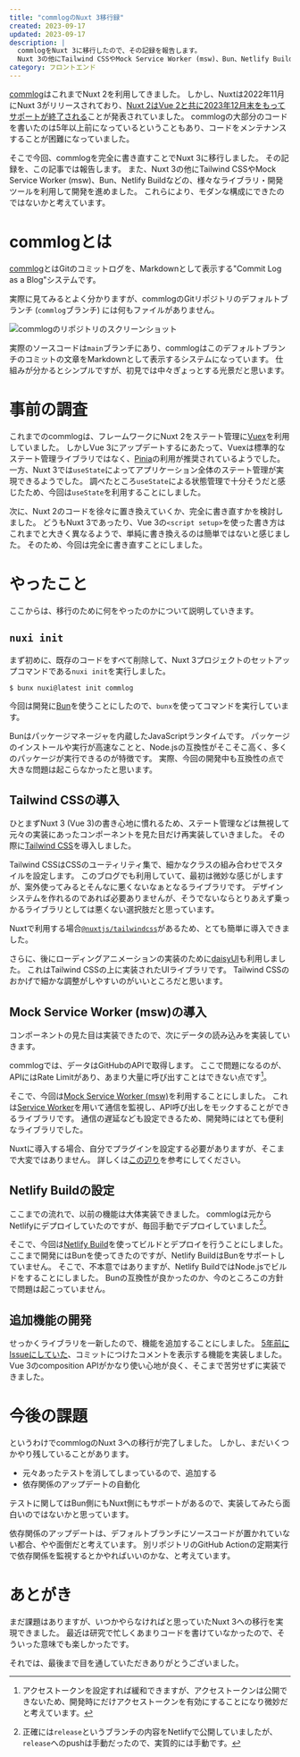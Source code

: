 ```yaml
---
title: "commlogのNuxt 3移行録"
created: 2023-09-17
updated: 2023-09-17
description: |
  commlogをNuxt 3に移行したので、その記録を報告します。
  Nuxt 3の他にTailwind CSSやMock Service Worker (msw)、Bun、Netlify Buildなど様々なライブラリ・開発ツールを利用し、これまでよりもモダンな構成にできたのではないかと思います。
category: フロントエンド
---
```


[commlog](https://commlog.quine.codes)はこれまでNuxt 2を利用してきました。
しかし、Nuxtは2022年11月にNuxt 3がリリースされており、[Nuxt 2はVue 2と共に2023年12月末をもってサポートが終了される](https://v2.nuxt.com/lts)ことが発表されていました。
commlogの大部分のコードを書いたのは5年以上前になっているということもあり、コードをメンテナンスすることが困難になっていました。

そこで今回、commlogを完全に書き直すことでNuxt 3に移行しました。
その記録を、この記事では報告します。
また、Nuxt 3の他にTailwind CSSやMock Service Worker (msw)、Bun、Netlify Buildなどの、様々なライブラリ・開発ツールを利用して開発を進めました。
これらにより、モダンな構成にできたのではないかと考えています。

<!-- read more -->

# commlogとは

[commlog](https://commlog.quine.codes)とはGitのコミットログを、Markdownとして表示する"Commit Log as a Blog"システムです。

実際に見てみるとよく分かりますが、commlogのGitリポジトリのデフォルトブランチ (`commlog`ブランチ) には何もファイルがありません。

![commlogのリポジトリのスクリーンショット](/blog/post/2023-09-17-commlog-nuxt-3/commlog-repo.png)

実際のソースコードは`main`ブランチにあり、commlogはこのデフォルトブランチのコミットの文章をMarkdownとして表示するシステムになっています。
仕組みが分かるとシンプルですが、初見では中々ぎょっとする光景だと思います。

# 事前の調査

これまでのcommlogは、フレームワークにNuxt 2をステート管理に[Vuex](https://vuex.vuejs.org)を利用していました。
しかしVue 3にアップデートするにあたって、Vuexは標準的なステート管理ライブラリではなく、[Pinia](https://pinia.vuejs.org)の利用が推奨されているようでした。
一方、Nuxt 3では`useState`によってアプリケーション全体のステート管理が実現できるようでした。
調べたところ`useState`による状態管理で十分そうだと感じたため、今回は`useState`を利用することにしました。

次に、Nuxt 2のコードを徐々に置き換えていくか、完全に書き直すかを検討しました。
どうもNuxt 3であったり、Vue 3の`<script setup>`を使った書き方はこれまでと大きく異なるようで、単純に書き換えるのは簡単ではないと感じました。
そのため、今回は完全に書き直すことにしました。

# やったこと

ここからは、移行のために何をやったのかについて説明していきます。

## `nuxi init`

まず初めに、既存のコードをすべて削除して、Nuxt 3プロジェクトのセットアップコマンドである`nuxi init`を実行しました。

```console
$ bunx nuxi@latest init commlog
```

今回は開発に[Bun](https://bun.sh)を使うことにしたので、`bunx`を使ってコマンドを実行しています。

Bunはパッケージマネージャを内蔵したJavaScriptランタイムです。
パッケージのインストールや実行が高速なことと、Node.jsの互換性がそこそこ高く、多くのパッケージが実行できるのが特徴です。
実際、今回の開発中も互換性の点で大きな問題は起こらなかったと思います。

## Tailwind CSSの導入

ひとまずNuxt 3 (Vue 3)の書き心地に慣れるため、ステート管理などは無視して元々の実装にあったコンポーネントを見た目だけ再実装していきました。
その際に[Tailwind CSS](https://tailwindcss.com)を導入しました。

Tailwind CSSはCSSのユーティリティ集で、細かなクラスの組み合わせでスタイルを設定します。
このブログでも利用していて、最初は微妙な感じがしますが、案外使ってみるとそんなに悪くないなぁとなるライブラリです。
デザインシステムを作れるのであれば必要ありませんが、そうでないならとりあえず乗っかるライブラリとしては悪くない選択肢だと思っています。

Nuxtで利用する場合[`@nuxtjs/tailwindcss`](https://tailwindcss.nuxtjs.org)があるため、とても簡単に導入できました。

さらに、後にローディングアニメーションの実装のために[daisyUI](https://daisyui.com)も利用しました。
これはTailwind CSSの上に実装されたUIライブラリです。
Tailwind CSSのおかげで細かな調整がしやすいのがいいところだと思います。

## Mock Service Worker (msw)の導入

コンポーネントの見た目は実装できたので、次にデータの読み込みを実装していきます。

commlogでは、データはGitHubのAPIで取得します。
ここで問題になるのが、APIにはRate Limitがあり、あまり大量に呼び出すことはできない点です[^1]。

[^1]: アクセストークンを設定すれば緩和できますが、アクセストークンは公開できないため、開発時にだけアクセストークンを有効にすることになり微妙だと考えています。

そこで、今回は[Mock Service Worker (msw)](https://mswjs.io)を利用することにしました。
これは[Service Worker](https://developer.mozilla.org/en-US/docs/Web/API/Service_Worker_API)を用いて通信を監視し、API呼び出しをモックすることができるライブラリです。
通信の遅延なども設定できるため、開発時にはとても便利なライブラリでした。

Nuxtに導入する場合、自分でプラグインを設定する必要がありますが、そこまで大変ではありません。
詳しくは[この辺り](https://zenn.dev/harusame0616/articles/d497a84a6cb792)を参考にしてください。

## Netlify Buildの設定

ここまでの流れで、以前の機能は大体実装できました。
commlogは元からNetlifyにデプロイしていたのですが、毎回手動でデプロイしていました[^2]。

[^2]: 正確には`release`というブランチの内容をNetlifyで公開していましたが、`release`へのpushは手動だったので、実質的には手動です。

そこで、今回は[Netlify Build](https://www.netlify.com/products/build/)を使ってビルドとデプロイを行うことにしました。
ここまで開発にはBunを使ってきたのですが、Netlify BuildはBunをサポートしていません。
そこで、不本意ではありますが、Netlify BuildではNode.jsでビルドをすることにしました。
Bunの互換性が良かったのか、今のところこの方針で問題は起こっていません。

## 追加機能の開発

せっかくライブラリを一新したので、機能を追加することにしました。
[5年前にIssueにしていた](https://github.com/makenowjust/commlog/issues/47)、コミットにつけたコメントを表示する機能を実装しました。
Vue 3のcomposition APIがかなり使い心地が良く、そこまで苦労せずに実装できました。

# 今後の課題

というわけでcommlogのNuxt 3への移行が完了しました。
しかし、まだいくつかやり残していることがあります。

- 元々あったテストを消してしまっているので、追加する
- 依存関係のアップデートの自動化

テストに関してはBun側にもNuxt側にもサポートがあるので、実装してみたら面白いのではないかと思っています。

依存関係のアップデートは、デフォルトブランチにソースコードが置かれていない都合、やや面倒だと考えています。
別リポジトリのGitHub Actionの定期実行で依存関係を監視するとかやればいいのかな、と考えています。

# あとがき

まだ課題はありますが、いつかやらなければと思っていたNuxt 3への移行を実現できました。
最近は研究で忙しくあまりコードを書けていなかったので、そういった意味でも楽しかったです。

それでは、最後まで目を通していただきありがとうございました。
